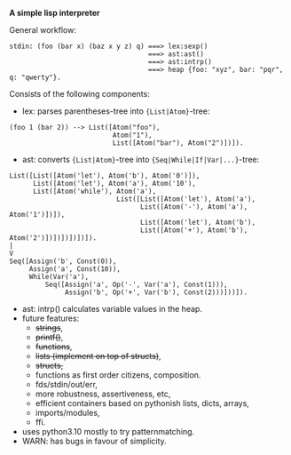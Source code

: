 **A simple lisp interpreter**

General workflow:
```
stdin: (foo (bar x) (baz x y z) q) ===> lex:sexp()
                                   ===> ast:ast()
                                   ===> ast:intrp()
                                   ===> heap {foo: "xyz", bar: "pqr", q: "qwerty"}.
```

Consists of the following components:
 - lex: parses parentheses-tree into `{List|Atom}`-tree:

```
(foo 1 (bar 2)) --> List([Atom("foo"),
                          Atom("1"),
                          List([Atom("bar"), Atom("2")])]).
```

 - ast: converts `{List|Atom}`-tree into `{Seq|While|If|Var|...}`-tree:

```
List([List([Atom('let'), Atom('b'), Atom('0')]),
      List([Atom('let'), Atom('a'), Atom('10'),
      List([Atom('while'), Atom('a'),
                           List([List([Atom('let'), Atom('a'),
                                 List([Atom('-'), Atom('a'), Atom('1')])]),
                                 List([Atom('let'), Atom('b'),
                                 List([Atom('+'), Atom('b'), Atom('2')])])])])])]).
|
V
Seq([Assign('b', Const(0)),
     Assign('a', Const(10)),
     While(Var('a'),
         Seq([Assign('a', Op('-', Var('a'), Const(1))),
              Assign('b', Op('+', Var('b'), Const(2)))]))]).
```

 - ast: intrp() calculates variable values in the heap.
 - future features:
   - ~~strings~~,
   - ~~printf()~~,
   - ~~functions~~,
   - ~~lists (implement on top of structs)~~,
   - ~~structs,~~
   - functions as first order citizens, composition.
   - fds/stdin/out/err,
   - more robustness, assertiveness, etc,
   - efficient containers based on pythonish lists, dicts, arrays,
   - imports/modules,
   - ffi.
 - uses python3.10 mostly to try patternmatching.
 - WARN: has bugs in favour of simplicity.
